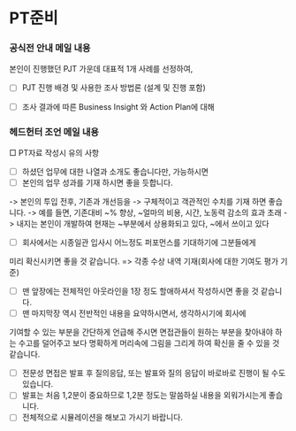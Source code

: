 # PT준비

### 공식전 안내 메일 내용

본인이 진행했던 PJT 가운데 대표적 1개 사례를 선정하여,
- [ ] PJT 진행 배경 및 사용한 조사 방법론 (설계 및 진행 포함)
- [ ] 조사 결과에 따른 Business Insight 와 Action Plan에 대해


### 헤드헌터 조언 메일 내용

□ PT자료 작성시 유의 사항
- [ ] 하셨던 업무에 대한 나열과 소개도 좋습니다만, 가능하시면
- [ ] 본인의 업무 성과를 기재 하시면 좋을 듯합니다.

 -> 본인의 투입 전후, 기존과 개선등을 
 -> 구체적이고 객관적인 수치를 기재 하면 좋습니다.
 -> 예를 들면, 기존대비 ~% 향상, ~얼마의 비용, 시간, 노동력 감소의 효과 초래
 -> 내지는 본인이 개발하여 현재는 ~부분에서 상용화되고 있다, ~에서 쓰이고 있다
- [ ] 회사에서는 시종일관 입사시 어느정도 퍼포먼스를 기대하기에 그분들에게

미리 확신시키면 좋을 것 같습니다. => 각종 수상 내역 기재(회사에 대한 기여도 평가 기준)
- [ ] 맨 앞장에는 전체적인 아웃라인을 1장 정도 할애하셔서 작성하시면 좋을 것 같습니다.
- [ ] 맨 마지막장 역시 전반적인 내용을 요약하시면서, 생각하시기에 회사에

기여할 수 있는 부분을 간단하게 언급해 주시면 면접관들이 원하는 부분을 찾아내야 하는
수고를 덜어주고 보다 명확하게 머리속에 그림을 그리게 하여 확신을 줄 수 있을 것 같습니다.

- [ ] 전문성 면접은 발표 후 질의응답, 또는 발표와 질의 응답이 바로바로 진행이 될 수도 있습니다.
- [ ] 발표는 처음 1,2분이 중요하므로 1,2분 정도는 말씀하실 내용을 외워가시는게 좋습니다.
- [ ] 전체적으로 시뮬레이션을 해보고 가시기 바랍니다.